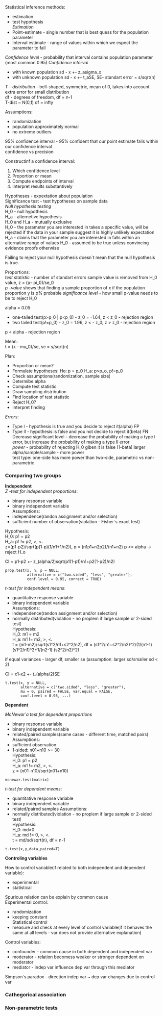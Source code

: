 Statistical inference methods:
  * estimation
  * test hypothesis   
_Estimation_  
  * Point-estimate - single number that is  best quess for the population parameter
  * Interval estimate - range of values within which we espect the parameter to fall

_Confidence level_ - probability that interval contains population parameter (most common 0.95)
_Confidence interval_  
  * with known population sd - x +- z_asigma_x
  * with unknown population sd - x +- t_aSE, SE- standart error = s/sqrt(n)

_T - distribution_ - bell-shaped, symmetric, mean of 0, takes into account extra error for small distribution  
df - degrees of freedom, df = n-1  
T-dist ~ N(0,1) df = infty

Assumptions:  
  * randomization 
  * population approximately normal
  * no extreme outliers

95% confidence interval - 95% confident that our point estimate falls within our confidence interval  
confidence vs precision

Constructinf a confidence interval:  
1. Which confidence level  
2. Proportion or mean  
3. Compute endpoints of interval  
4. Interpret results substantively  

Hypotheses - expextation about population  
Significance test - test hypotheses on sample data  
_Null hypothesis testing_  
H_0 - null hypothesis  
H_a - alternetive hypothesis  
H_0 and H_a - mutually exclusive  
H_0 - the parameter you are interested in takes a specific value, will be rejected if the data in your sample suggest it is highly unlikely expectation  
H_a - claims that the parameter you are interested in falls within an alternative range of values
H_0  - assumed to be true unless convincing evidence proofs otherwise

Failing to reject your null hypothesis doesn`t mean that the null hypothesis is true.

Proportions:    
_test statistic_ - number of standart errors sample value is removed from H_0 value, z = (p- pi_0)/se_0  
_p -value_ shows that finding a sample proportion of x if the population proportion y is p% probable 
_significance level_ - how small p-value needs to be to reject H_0

alpha = 0.05
  * one-tailed test(p>p_0 | p<p_0) - z_0 = -1.64, z < z_0 - rejection region
  * two tailed test(p!=p_0) - z_0 = 1.96,  z < - z_0, z > z_0 - rejection region

p < alpha - rejection region

Mean:  
t = (x - mu_0)/se, se = s/sqrt(n)

Plan:
  * Proportion or mean? 
  * Formulate hypotheses: Ho: p = p_0 H_a: p>p_o, p!=p_0
  * Check assumptions(randomization, sample size)
  * Determibe alpha
  * Compute test statistic
  * Draw sampling distribution
  * Find location of test statistic
  * Reject H_0?
  * Interpret finding

_Errors_:
  * Type I - hypothesis is true and you decide to reject it(alpha) FP
  * Type II - hypothesis is false and you not decide to reject it(beta) FN  
Decrease significant level - decrease the probability of making a type I error, but increase the probability of making a type II error  
_power_ - probability of rejecting H_0 giben it is false (1-beta) 
larger alpha/sample/sample - more power  
test type: one-side has more power than two-side, parametric vs non-parametric 

### Comparing two groups

__Independent__  
_Z -test for independent proportions_:
  * binary response variable
  * binary independent variable   
Assumptions:
  * independence(randon assignment and/or selection)
  * sufficient number of observation(violation - Fisher`s exact test)

Hypothesis:  
H_0: p1 = p2  
H_a: p1 != p2, >, <.  
z=(p1-p2)/sqrt(p(1-p)(1/n1+1/n2)), p = (n1p1+n2p2)/(n1+n2)
p <= alpha -> reject H_o

CI = p1-p2 +- z_(alpha/2)sqrt(p1(1-p1)/n1+p2(1-p2)/n2)

```
prop.test(x, n, p = NULL,
          alternative = c("two.sided", "less", "greater"),
          conf.level = 0.95, correct = TRUE)
```

_t-test for independent means_:
  * quantitative response variable
  * binary independent variable   
Assumptions:
  * independence(randon assignment and/or selection)
  * normally distributed(violation - no proplem if large sample or 2-sided test)  
Hypothesis:  
H_0: m1 = m2  
H_a: m1 != m2, >, <.  
t = (m1-m2)/sqrt(s1^2/n1+s2^2/n2), df = (s1^2/n1+s2^2/n2)^2/(1/(n1-1) (s1^2/n1)^2+1/(n2-1) (s2^2/n2)^2)

if equal variances - larger df, smaller se (assumption: larger sd/smaller sd < 2)

CI = x1-x2 +- t_(alpha/2)SE

```
t.test(x, y = NULL,
       alternative = c("two.sided", "less", "greater"),
       mu = 0, paired = FALSE, var.equal = FALSE,
       conf.level = 0.95, ...)
```

__Dependent__

_McNewar`a test for dependent proportions_
  * binary response variable
  * binary independent variable
  * related/paired samples(same cases - different time, matched pairs)   
Assumptions:
  * sufficient observation
  * 1-sided: n01+n10 >= 30  
Hypothesis:  
H_0: p1 = p2  
H_a: m1 != m2, >, <.  
z = (n01-n10)/sqrt(n01+n10)

```
mcnewar.test(matrix)
```

_t-test for dependent means_:
  * quantitative response variable
  * binary independent variable   
  * related/paired samples
Assumptions:
  * normally distributed(violation - no proplem if large sample or 2-sided test)  
Hypothesis:  
H_0: md=0  
H_a: md != 0, >, <.  
t = md/sd/sqrt(n), df = n-1

```
t.test(x,y,data,paired=T)
```
__Controling variables__

How to control variable(if related to both independent and dependent variable):
  * experimental
  * statistical

Spurious relation can be explain by common cause  
Experimental control:
  * randomization
  * keeping constant  
Statistical control 
  * measure and check at every level of control variable(if it behaves the same at all levels - var does not provide alternative explanation)

Control variables:
  * confounder - common cause in both dependent and independent var 
  * moderator - relation becomess weaker or stronger dependent on moderator
  * mediator - indep var influence dep var through this mediator

Simpson`s paradox - direction indep var ~ dep var changes due to control var
  
### Cathegorical association


### Non-parametric tests